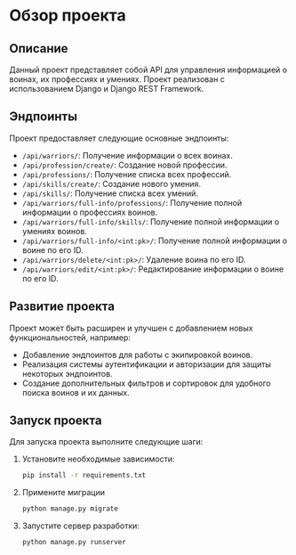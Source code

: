 # Обзор проекта

## Описание

Данный проект представляет собой API для управления информацией о воинах, их профессиях и умениях. Проект реализован с использованием Django и Django REST Framework.

## Эндпоинты

Проект предоставляет следующие основные эндпоинты:

- `/api/warriors/`: Получение информации о всех воинах.
- `/api/profession/create/`: Создание новой профессии.
- `/api/professions/`: Получение списка всех профессий.
- `/api/skills/create/`: Создание нового умения.
- `/api/skills/`: Получение списка всех умений.
- `/api/warriors/full-info/professions/`: Получение полной информации о профессиях воинов.
- `/api/warriors/full-info/skills/`: Получение полной информации о умениях воинов.
- `/api/warriors/full-info/<int:pk>/`: Получение полной информации о воине по его ID.
- `/api/warriors/delete/<int:pk>/`: Удаление воина по его ID.
- `/api/warriors/edit/<int:pk>/`: Редактирование информации о воине по его ID.

## Развитие проекта

Проект может быть расширен и улучшен с добавлением новых функциональностей, например:

- Добавление эндпоинтов для работы с экипировкой воинов.
- Реализация системы аутентификации и авторизации для защиты некоторых эндпоинтов.
- Создание дополнительных фильтров и сортировок для удобного поиска воинов и их данных.

## Запуск проекта

Для запуска проекта выполните следующие шаги:

1. Установите необходимые зависимости:

   ```bash
   pip install -r requirements.txt

2. Примените миграции
   ```bash
   python manage.py migrate
   
3. Запустите сервер разработки:
   ```bash
   python manage.py runserver
